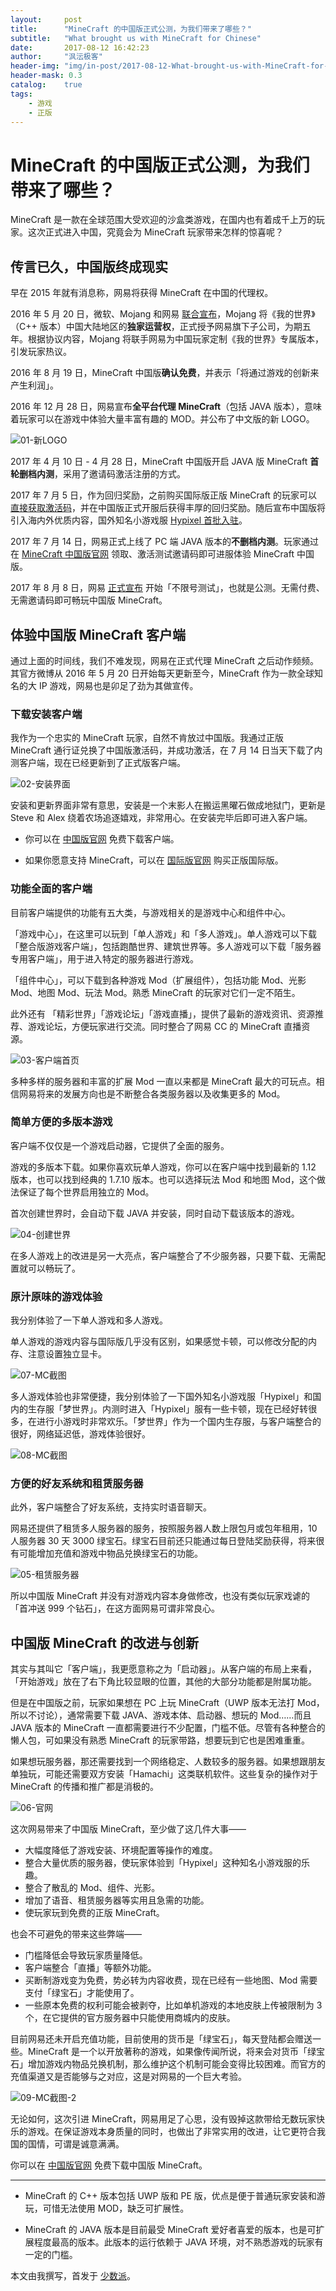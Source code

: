 ```yaml
---
layout:     post
title:      "MineCraft 的中国版正式公测，为我们带来了哪些？"
subtitle:   "What brought us with MineCraft for Chinese"
date:       2017-08-12 16:42:23
author:     "沨沄极客"
header-img: "img/in-post/2017-08-12-What-brought-us-with-MineCraft-for-Chinese/title-pic.png"
header-mask: 0.3
catalog:    true
tags:
    - 游戏
    - 正版
---
```


# MineCraft 的中国版正式公测，为我们带来了哪些？

MineCraft 是一款在全球范围大受欢迎的沙盒类游戏，在国内也有着成千上万的玩家。这次正式进入中国，究竟会为 MineCraft 玩家带来怎样的惊喜呢？



## 传言已久，中国版终成现实

早在 2015 年就有消息称，网易将获得 MineCraft 在中国的代理权。

2016 年 5 月 20 日，微软、Mojang 和网易 [联合宣布](https://www.mojang.com/2016/05/minecraft-is-coming-to-china/)，Mojang 将《我的世界》（C++ 版本）中国大陆地区的**独家运营权**，正式授予网易旗下子公司，为期五年。根据协议内容，Mojang 将联手网易为中国玩家定制《我的世界》专属版本，引发玩家热议。

2016 年 8 月 19 日，MineCraft 中国版**确认免费**，并表示「将通过游戏的创新来产生利润」。

2016 年 12 月 28 日，网易宣布**全平台代理 MineCraft**（包括 JAVA 版本），意味着玩家可以在游戏中体验大量丰富有趣的 MOD。并公布了中文版的新 LOGO。

![01-新LOGO](https://i.loli.net/2017/08/15/5992bc53dcee6.jpg)

2017 年 4 月 10 日 - 4 月 28 日，MineCraft 中国版开启 JAVA 版 MineCraft **首轮删档内测**，采用了邀请码激活注册的方式。

2017 年 7 月 5 日，作为回归奖励，之前购买国际版正版 MineCraft 的玩家可以 [直接获取激活码](http://mc.163.com/huigui/)，并在中国版正式开服后获得丰厚的回归奖励。随后宣布中国版将引入海内外优质内容，国外知名小游戏服 [Hypixel 首批入驻](http://mc.163.com/news/2017/05/22/25510_690743.html)。

2017 年 7 月 14 日，网易正式上线了 PC 端 JAVA 版本的**不删档内测**。玩家通过在 [MineCraft 中国版官网](http://www.minecraft.cn/) 领取、激活测试邀请码即可进服体验 MineCraft 中国版。

2017 年 8 月 8 日，网易 [正式宣布](http://mc.163.com/news/2017/08/08/25510_704938.html) 开始「不限号测试」，也就是公测。无需付费、无需邀请码即可畅玩中国版 MineCraft。



## 体验中国版 MineCraft 客户端

通过上面的时间线，我们不难发现，网易在正式代理 MineCraft 之后动作频频。其官方微博从 2016 年 5 月 20 日开始每天更新至今，MineCraft 作为一款全球知名的大 IP 游戏，网易也是卯足了劲为其做宣传。

### 下载安装客户端

我作为一个忠实的 MineCraft 玩家，自然不肯放过中国版。我通过正版 MineCraft 通行证兑换了中国版激活码，并成功激活，在 7 月 14 日当天下载了内测客户端，现在已经更新到了正式版客户端。

![02-安装界面](https://i.loli.net/2017/08/15/5992bc5dec560.gif)

安装和更新界面非常有意思，安装是一个末影人在搬运黑曜石做成地狱门，更新是 Steve 和 Alex 绕着农场追逐嬉戏，非常用心。在安装完毕后即可进入客户端。

- 你可以在 [中国版官网](http://mc.163.com/) 免费下载客户端。

- 如果你愿意支持 MineCraft，可以在 [国际版官网](https://minecraft.net/zh-hans/) 购买正版国际版。

### 功能全面的客户端

目前客户端提供的功能有五大类，与游戏相关的是游戏中心和组件中心。

 「游戏中心」，在这里可以玩到「单人游戏」和「多人游戏」。单人游戏可以下载「整合版游戏客户端」，包括跑酷世界、建筑世界等。多人游戏可以下载「服务器专用客户端」，用于进入特定的服务器进行游戏。

 「组件中心」，可以下载到各种游戏 Mod（扩展组件），包括功能 Mod、光影 Mod、地图 Mod、玩法 Mod。熟悉 MineCraft 的玩家对它们一定不陌生。

此外还有  「精彩世界」「游戏论坛」「游戏直播」，提供了最新的游戏资讯、资源推荐、游戏论坛，方便玩家进行交流。同时整合了网易 CC 的 MineCraft 直播资源。

![03-客户端首页](https://i.loli.net/2017/08/15/5992bc6a6c678.png)

多种多样的服务器和丰富的扩展 Mod 一直以来都是 MineCraft 最大的可玩点。相信网易将来的发展方向也是不断整合各类服务器以及收集更多的 Mod。



### 简单方便的多版本游戏

客户端不仅仅是一个游戏启动器，它提供了全面的服务。

游戏的多版本下载。如果你喜欢玩单人游戏，你可以在客户端中找到最新的 1.12 版本，也可以找到经典的 1.7.10 版本。也可以选择玩法 Mod 和地图 Mod，这个做法保证了每个世界启用独立的 Mod。

首次创建世界时，会自动下载 JAVA 并安装，同时自动下载该版本的游戏。

![04-创建世界](https://i.loli.net/2017/08/15/5992bc71d480a.png)

在多人游戏上的改进是另一大亮点，客户端整合了不少服务器，只要下载、无需配置就可以畅玩了。



### 原汁原味的游戏体验

我分别体验了一下单人游戏和多人游戏。

单人游戏的游戏内容与国际版几乎没有区别，如果感觉卡顿，可以修改分配的内存、注意设置独立显卡。

![07-MC截图](https://i.loli.net/2017/08/15/5992bc7f70b45.png)

多人游戏体验也非常便捷，我分别体验了一下国外知名小游戏服「Hypixel」和国内的生存服「梦世界」。内测时进入「Hypixel」服有一些卡顿，现在已经好转很多，在进行小游戏时非常欢乐。「梦世界」作为一个国内生存服，与客户端整合的很好，网络延迟低，游戏体验很好。

![08-MC截图](https://i.loli.net/2017/08/15/5992bc8619bc9.png)

### 方便的好友系统和租赁服务器

此外，客户端整合了好友系统，支持实时语音聊天。

网易还提供了租赁多人服务器的服务，按照服务器人数上限包月或包年租用，10 人服务器 30 天 3000 绿宝石。绿宝石目前还只能通过每日登陆奖励获得，将来很有可能增加充值和游戏中物品兑换绿宝石的功能。

![05-租赁服务器](https://i.loli.net/2017/08/15/5992bc80a2a52.png)

所以中国版 MineCraft 并没有对游戏内容本身做修改，也没有类似玩家戏谑的「首冲送 999 个钻石」，在这方面网易可谓非常良心。



## 中国版 MineCraft 的改进与创新

其实与其叫它「客户端」，我更愿意称之为「启动器」。从客户端的布局上来看，「开始游戏」放在了右下角比较显眼的位置，其他的大部分功能都是附属功能。

但是在中国版之前，玩家如果想在 PC 上玩 MineCraft（UWP 版本无法打 Mod，所以不讨论），通常需要下载 JAVA、游戏本体、启动器、想玩的 Mod……而且 JAVA 版本的 MineCraft 一直都需要进行不少配置，门槛不低。尽管有各种整合的懒人包，可如果没有熟悉 MineCraft 的玩家带路，想要玩到它也是困难重重。

如果想玩服务器，那还需要找到一个网络稳定、人数较多的服务器。如果想跟朋友单独玩，可能还需要双方安装「Hamachi」这类联机软件。这些复杂的操作对于 MineCraft 的传播和推广都是消极的。

![06-官网](https://i.loli.net/2017/08/15/5992bc86ae549.png)

这次网易带来了中国版 MineCraft，至少做了这几件大事——

- 大幅度降低了游戏安装、环境配置等操作的难度。
- 整合大量优质的服务器，使玩家体验到「Hypixel」这种知名小游戏服的乐趣。
- 整合了散乱的 Mod、组件、光影。
- 增加了语音、租赁服务器等实用且急需的功能。
- 使玩家玩到免费的正版 MineCraft。



也会不可避免的带来这些弊端——

- 门槛降低会导致玩家质量降低。
- 客户端整合「直播」等额外功能。
- 买断制游戏变为免费，势必转为内容收费，现在已经有一些地图、Mod 需要支付「绿宝石」才能使用了。
- 一些原本免费的权利可能会被剥夺，比如单机游戏的本地皮肤上传被限制为 3 个，在它提供的官方服务器中只能使用商城内的皮肤。

目前网易还未开启充值功能，目前使用的货币是「绿宝石」，每天登陆都会赠送一些。MineCraft 是一个以开放著称的游戏，如果像传闻所说，将来会对货币「绿宝石」增加游戏内物品兑换机制，那么维护这个机制可能会变得比较困难。而官方的充值渠道又是否能够与之对应，这是对网易的一个巨大考验。

![09-MC截图-2](https://i.loli.net/2017/08/15/5992bc9217b64.png)

无论如何，这次引进 MineCraft，网易用足了心思，没有毁掉这款带给无数玩家快乐的游戏。在保证游戏本身质量的同时，也做出了非常实用的改进，让它更符合我国的国情，可谓是诚意满满。

你可以在 [中国版官网](http://mc.163.com/) 免费下载中国版 MineCraft。

---

* MineCraft 的 C++ 版本包括 UWP 版和 PE 版，优点是便于普通玩家安装和游玩，可惜无法使用 MOD，缺乏可扩展性。

* MineCraft 的 JAVA 版本是目前最受 MineCraft 爱好者喜爱的版本，也是可扩展程度最高的版本。此版本的运行依赖于 JAVA 环境，对不熟悉游戏的玩家有一定的门槛。

本文由我撰写，首发于 [少数派](https://sspai.com/post/40363)。
